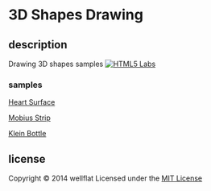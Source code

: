 # 3D Shapes Drawing

## description

Drawing 3D shapes samples
[![HTML5 Labs](http://rest-term.com/labs/repos/images/3dshape_drawing.png)](http://rest-term.com/labs/html5/)

### samples
[Heart Surface][Heart]

[Mobius Strip][Mobius]

[Klein Bottle][Klein]

license
----------
Copyright &copy; 2014 wellflat Licensed under the [MIT License][MIT]

[Heart]: http://rest-term.com/labs/html5/heart.html
[Mobius]: http://rest-term.com/labs/html5/mobius.html
[Klein]: http://rest-term.com/labs/html5/klein.html
[MIT]: http://www.opensource.org/licenses/mit-license.php
[entry]: http://rest-term.com/archives/2986/
